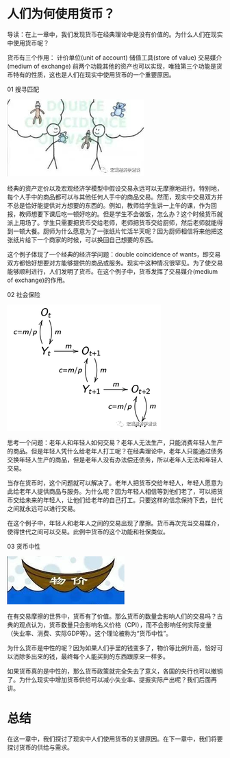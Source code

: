 # 人们为何使用货币？

导读：在上一章中，我们发现货币在经典理论中是没有价值的。为什么人们在现实中使用货币呢？

货币有三个作用：
计价单位(unit of account)
储值工具(store of value)
交易媒介(medium of exchange)
前两个功能其他的资产也可以实现，唯独第三个功能是货币特有的性质，这也是人们在现实中使用货币的一个重要原因。

01 
搜寻匹配



![daca0baf1beef2113577855134996739](assets/daca0baf1beef2113577855134996739.jpg)




经典的资产定价以及宏观经济学模型中假设交易永远可以无摩擦地进行。特别地，每个人手中的商品都可以与其他任何人手中的商品交易。然而，现实中交易双方并不总是恰好能提供对方想要的东西的。例如，教师给学生讲一上午的课，作为回报，教师想要下课后吃一顿好吃的。但是学生不会做饭，怎么办？这个时候货币就派上用场了。学生只需要把货币交给老师，老师把货币交给厨师，然后老师就能得到一顿大餐。厨师为什么愿意为了一张纸片忙活半天呢？因为厨师相信将来他把这张纸片给下一个商家的时候，可以换回自己想要的东西。

这个例子体现了一个经典的经济学问题：double coincidence of wants，即交易双方都恰好想要对方能够提供的商品或服务。现实中这种情况很罕见。为了使交易能够顺利进行，人们发明了货币。在这个例子中，货币发挥了交易媒介(medium of exchange)的作用。


02 
社会保险


![bd68fbbf6ecb96ed6f8586ca624d5af2](assets/bd68fbbf6ecb96ed6f8586ca624d5af2.jpg)





思考一个问题：老年人和年轻人如何交易？老年人无法生产，只能消费年轻人生产的商品。但是年轻人凭什么给老年人打工呢？在经典理论中，老年人只能通过债务交换年轻人生产的商品，但是老年人没有办法偿还债务，所以老年人无法和年轻人交易。

当存在货币时，这个问题就可以解决了。老年人把货币交给年轻人，年轻人愿意为此给老年人提供商品与服务。为什么呢？因为年轻人相信等到他们老了，可以把货币交给未来的年轻人，让他们给老年的自己打工。只要这样的信念保持下去，世代之间就永远可以进行交易。

在这个例子中，年轻人和老年人之间的交易出现了摩擦。货币再次充当交易媒介，使得世代之间可以交易。此例中货币的这个功能和社保类似。


03 
货币中性


![87ef2e549002d83da943f1910d089199](assets/87ef2e549002d83da943f1910d089199.jpg)




在有交易摩擦的世界中，货币有了价值。那么货币的数量会影响人们的交易吗？古典的观点认为，货币数量只会影响名义价格（CPI），而不会影响任何实际变量（失业率、消费、实际GDP等）。这个理论被称为“货币中性”。

为什么货币是中性的呢？因为如果人们手里的钱变多了，物价等比例升高，恰好可以消除多出来的钱，最终每个人能买到的东西跟原来一样多。

如果货币真的是中性的，那么货币政策就完全失去了意义，各国的央行也可以撤销了。为什么现实中增加货币供给可以减小失业率、提振实际产出呢？我们后面再讲。
# 总结
在这一章中，我们探讨了现实中人们使用货币的关键原因。在下一章中，我们将要探讨货币的供给与需求。